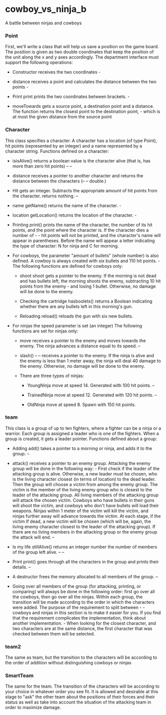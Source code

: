 # cowboy_vs_ninja_b

A battle between ninjas and cowboys

### Point
First, we'll write a class that will help us save a position on the game board. The position is given as two double coordinates that keep the position of the unit along the x and y axes accordingly. The department interface must support the following operations:

- Constructor receives the two coordinates -

- distance receives a point and calculates the distance between the two points -

- Print print prints the two coordinates between brackets. -

- moveTowards gets a source point, a destination point and a distance. The function returns the closest point to the destination point, - which is at most the given distance from the source point


###  Character
This class specifies a character. A character has a location (of type Point), hit points (represented by an integer) and a name represented by a character string. Functions defined on a character:

- isisAlive() returns a boolean value is the character alive (that is, has more than zero hit points) – –

- distance receives a pointer to another character and returns the distance between the characters (– – double.)

- Hit gets an integer. Subtracts the appropriate amount of hit points from the character. returns nothing. –

- name getName() returns the name of the character. -

- location getLocation() returns the location of the character. -

- Printing print() prints the name of the character, the number of its hit points, and the point where the character is. If the character dies a number of - - hit points will not be printed, and the character's name will appear in parentheses. Before the name will appear a letter indicating the type of character: N for ninja and C for morning.

- For cowboys, the parameter "amount of bullets" (whole number) is also defined. A cowboy is always created with six bullets and 110 hit points. - The following functions are defined for cowboys only:

  - shoot shoot gets a pointer to the enemy. If the morning is not dead and has bullets left, the morning shoots the enemy, subtracting 10 hit points from the enemy - and losing 1 bullet. Otherwise, no damage will be done to the enemy.

  - Checking the cartridge hasboolets() returns a Boolean indicating whether there are any bullets left in this morning's gun.

  - Reloading reload() reloads the gun with six new bullets.

- For ninjas the speed parameter is set (an integer) The following functions are set for ninjas only:

  - move receives a pointer to the enemy and moves towards the enemy. The ninja advances a distance equal to its speed. –

  - slash() – – receives a pointer to the enemy. If the ninja is alive and the enemy is less than 1 meter away, the ninja will deal 40 damage to the enemy. Otherwise, no damage will be done to the enemy.

  - There are three types of ninjas:

    - YoungNinja move at speed 14. Generated with 100 hit points. –

    - TrainedNinja move at speed 12. Generated with 120 hit points. –

    - OldNinja move at speed 8. Spawn with 150 hit points.



### team
This class is a group of up to ten fighters, where a fighter can be a ninja or a warrior. Each group is assigned a leader who is one of the fighters. When a group is created, it gets a leader pointer. Functions defined about a group:

- Adding add() takes a pointer to a morning or ninja, and adds it to the group. –

- attack() receives a pointer to an enemy group. Attacking the enemy group will be done in the following way: - First check if the leader of the attacking group is alive. Otherwise, a new leader must be chosen, who is the living character closest (in terms of location) to the dead leader. Then the group will choose a victim from among the enemy group. The victim is the member of the living enemy group who is closest to the leader of the attacking group. All living members of the attacking group will attack the chosen victim. Cowboys who have bullets in their guns will shoot the victim, and cowboys who don't have bullets will load their weapons. Ninjas within 1 meter of the victim will kill the victim, and ninjas further away will advance towards the victim. At each stage, if the victim If dead, a new victim will be chosen (which will be, again, the living enemy character closest to the leader of the attacking group). If there are no living members in the attacking group or the enemy group the attack will end. –

- Is my life stillAlive() returns an integer number the number of members of the group left alive. – –

- Print print() goes through all the characters in the group and prints their details. –

- A destructor frees the memory allocated to all members of the group. –

- Going over all members of the group (for attacking, printing, or comparing) will always be done in the following order: first go over all the cowboys, then go over all the ninjas. Within each group, the transition will be made according to the order in which the characters were added. The purpose of the requirement to split between - - cowboys and ninjas in this section is to make it easier for you. If you find that the requirement complicates the implementation, think about another implementation. - When looking for the closest character, and two characters are at the same distance, the first character that was checked between them will be selected.

### team2
The same as team, but the transition to the characters will be according to the order of addition without distinguishing cowboys or ninjas


### SmartTeam
The same for the team. The transition of the characters will be according to your choice in whatever order you see fit. It is allowed and desirable at this stage to "ask"  the other team about the positions of their forces and their status as well as take into account the situation of the attacking team in order to maximize damage.
